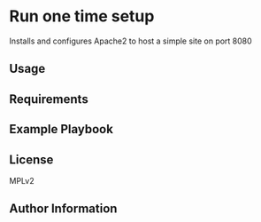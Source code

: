 Run one time setup
==================

Installs and configures Apache2 to host a simple site on port 8080

Usage
-----


Requirements
------------


Example Playbook
----------------


License
-------

MPLv2

Author Information
------------------

